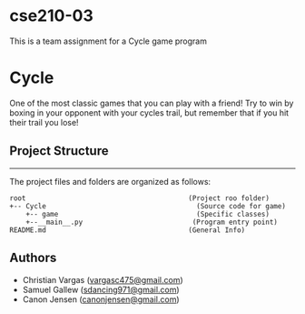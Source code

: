 # cse210-03
This is a team assignment for a Cycle game program

# Cycle
One of the most classic games that you can play with a friend! Try to win by boxing in your opponent with your cycles trail, but remember that if you hit their 
trail you lose!

## Project Structure
---
The project files and folders are organized as follows:
```
root                                        (Project roo folder)
+-- Cycle                                     (Source code for game)
    +-- game                                  (Specific classes)
    +--__main__.py                           (Program entry point)
README.md                                   (General Info)
```
## Authors
* Christian Vargas (vargasc475@gmail.com)
* Samuel Gallew    (sdancing971@gmail.com)
* Canon Jensen     (canonjensen@gmail.com)